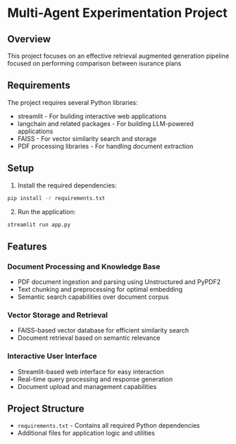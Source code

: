 # Multi-Agent Experimentation Project

## Overview
This project focuses on an effective retrieval augmented generation pipeline focused on performing comparison between isurance plans

## Requirements
The project requires several Python libraries:
- streamlit - For building interactive web applications
- langchain and related packages - For building LLM-powered applications
- FAISS - For vector similarity search and storage
- PDF processing libraries - For handling document extraction

## Setup
1. Install the required dependencies:
```bash
pip install -r requirements.txt
```

2. Run the application:
```bash
streamlit run app.py
```

## Features
### Document Processing and Knowledge Base
- PDF document ingestion and parsing using Unstructured and PyPDF2
- Text chunking and preprocessing for optimal embedding
- Semantic search capabilities over document corpus

### Vector Storage and Retrieval
- FAISS-based vector database for efficient similarity search
- Document retrieval based on semantic relevance

### Interactive User Interface
- Streamlit-based web interface for easy interaction
- Real-time query processing and response generation
- Document upload and management capabilities

## Project Structure
- `requirements.txt` - Contains all required Python dependencies
- Additional files for application logic and utilities

